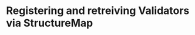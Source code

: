 ﻿Registering and retreiving Validators via StructureMap
======================================================




